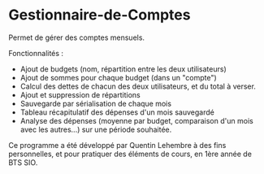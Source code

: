 # Gestionnaire-de-Comptes
Permet de gérer des comptes mensuels.

Fonctionnalités :
* Ajout de budgets (nom, répartition entre les deux utilisateurs) 
* Ajout de sommes pour chaque budget (dans un "compte")
* Calcul des dettes de chacun des deux utilisateurs, et du total à verser.
* Ajout et suppression de répartitions
* Sauvegarde par sérialisation de chaque mois
* Tableau récapitulatif des dépenses d'un mois sauvegardé
* Analyse des dépenses (moyenne par budget, comparaison d'un mois avec les autres...) sur une période souhaitée.

Ce programme a été développé par Quentin Lehembre à des fins personnelles, et pour pratiquer des éléments de cours, en 1ère année de BTS SIO.
